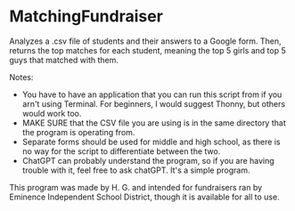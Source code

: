 # MatchingFundraiser
Analyzes a .csv file of students and their answers to a Google form. Then, returns the top matches for each student, meaning the top 5 girls and top 5 guys that matched with them. 

Notes:
- You have to have an application that you can run this script from if you arn't using Terminal. For beginners, I would suggest Thonny, but others would work too.
- MAKE SURE that the CSV file you are using is in the same directory that the program is operating from.
- Separate forms should be used for middle and high school, as there is no way for the script to differentiate between the two.
- ChatGPT can probably understand the program, so if you are having trouble with it, feel free to ask chatGPT. It's a simple program.

This program was made by H. G. and intended for fundraisers ran by Eminence Independent School District, though it is available for all to use.
